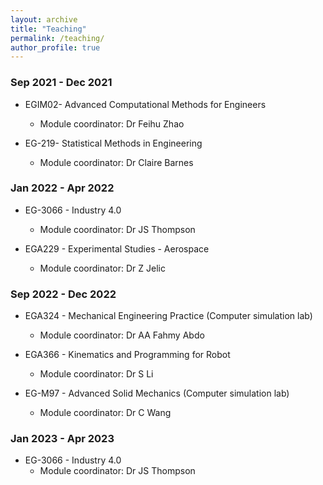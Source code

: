 ```yaml
---
layout: archive
title: "Teaching"
permalink: /teaching/
author_profile: true
---
```


### Sep 2021 - Dec 2021
* EGIM02- Advanced Computational Methods for Engineers
  * Module coordinator: Dr Feihu Zhao

* EG-219- Statistical Methods in Engineering
  * Module coordinator: Dr Claire Barnes

### Jan 2022 - Apr 2022
* EG-3066 - Industry 4.0
  * Module coordinator: Dr JS Thompson

* EGA229 - Experimental Studies - Aerospace
  * Module coordinator: Dr Z Jelic

### Sep 2022 - Dec 2022
* EGA324 - Mechanical Engineering Practice (Computer simulation lab)
  * Module coordinator: Dr AA Fahmy Abdo

* EGA366 - Kinematics and Programming for Robot
  * Module coordinator: Dr S Li

* EG-M97 - Advanced Solid Mechanics (Computer simulation lab)
  * Module coordinator: Dr C Wang

### Jan 2023 - Apr 2023
* EG-3066 - Industry 4.0
  * Module coordinator: Dr JS Thompson